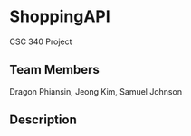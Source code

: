 # ShoppingAPI
CSC 340 Project

## Team Members
Dragon Phiansin, Jeong Kim, Samuel Johnson

## Description
